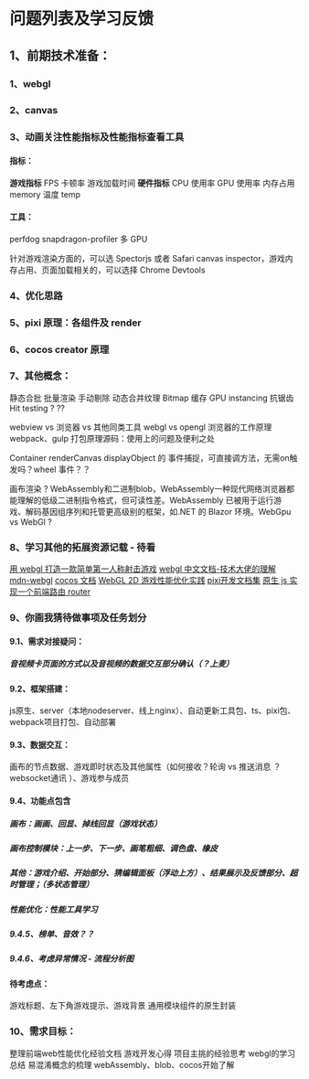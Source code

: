 # 问题列表及学习反馈

## 1、前期技术准备：

### 1、webgl

### 2、canvas

### 3、动画关注性能指标及性能指标查看工具

#### 指标：

**游戏指标**
FPS
卡顿率
游戏加载时间
**硬件指标**
CPU 使用率
GPU 使用率
内存占用 memory
温度 temp

#### 工具：

perfdog
snapdragon-profiler 多 GPU

针对游戏渲染方面的，可以选 Spectorjs 或者 Safari canvas inspector，游戏内存占用、页面加载相关的，可以选择 Chrome Devtools

### 4、优化思路

### 5、pixi 原理：各组件及 render

### 6、cocos creator 原理

### 7、其他概念：

静态合批
批量渲染
手动剔除
动态合并纹理
Bitmap 缓存
GPU instancing
抗锯齿
Hit testing ? ??

webview vs 浏览器 vs 其他同类工具
webgl vs opengl
浏览器的工作原理
webpack、gulp 打包原理源码：使用上的问题及便利之处

Container   renderCanvas 
displayObject  的 事件捕捉，可直接调方法，无需on触发吗？wheel 事件？？

画布渲染 ? WebAssembly和二进制blob，WebAssembly一种现代网络浏览器都能理解的低级二进制指令格式，但可读性差。WebAssembly 已被用于运行游戏、解码基因组序列和托管更高级别的框架，如.NET 的 Blazor 环境。WebGpu vs WebGl ?

### 8、学习其他的拓展资源记载 - 待看

[用 webgl 打造一款简单第一人称射击游戏](http://www.alloyteam.com/2016/11/with-webgl-to-build-a-simple-first-person-shooter-games/)
[webgl 中文文档-技术大佬的理解](http://www.hewebgl.com/article/getarticle/58)
[mdn-webgl](https://developer.mozilla.org/en-US/docs/Web/API/WebGL_API/Tutorial)
[cocos 文档](https://docs.cocos.com/creator/manual/zh/editor/publish/)
[WebGL 2D 游戏性能优化实践](https://km.woa.com/articles/show/569043)
[pixi开发文档集](https://segmentfault.com/blog/pixijs)
[原生 js 实现一个前端路由 router](https://cloud.tencent.com/developer/article/1538016)


### 9、你画我猜待做事项及任务划分
#### 9.1、需求对接疑问：
##### 音视频卡页面的方式以及音视频的数据交互部分确认（？上麦）
#### 9.2、框架搭建：
js原生、server（本地nodeserver、线上nginx）、自动更新工具包、ts、pixi包、webpack项目打包、自动部署
#### 9.3、数据交互：
画布的节点数据、游戏即时状态及其他属性（如何接收？轮询 vs 推送消息 ？websocket通讯 ）、游戏参与成员
#### 9.4、功能点包含
##### 画布：画画、回显、掉线回显（游戏状态）
##### 画布控制模块：上一步、下一步、画笔粗细、调色盘、橡皮
##### 其他：游戏介绍、开始部分、猜编辑面板（浮动上方）、结果展示及反馈部分、超时管理；（多状态管理）
##### 性能优化：性能工具学习
##### 9.4.5、榜单、音效？？
##### 9.4.6、考虑异常情况 - 流程分析图
#### 待考虑点：
游戏标题、左下角游戏提示、游戏背景 通用模块组件的原生封装

### 10、需求目标：
整理前端web性能优化经验文档
游戏开发心得
项目主挑的经验思考
webgl的学习总结
易混淆概念的梳理
webAssembly、blob、cocos开始了解


<!-- vscode的settings及sinppet的留存同步 -->
